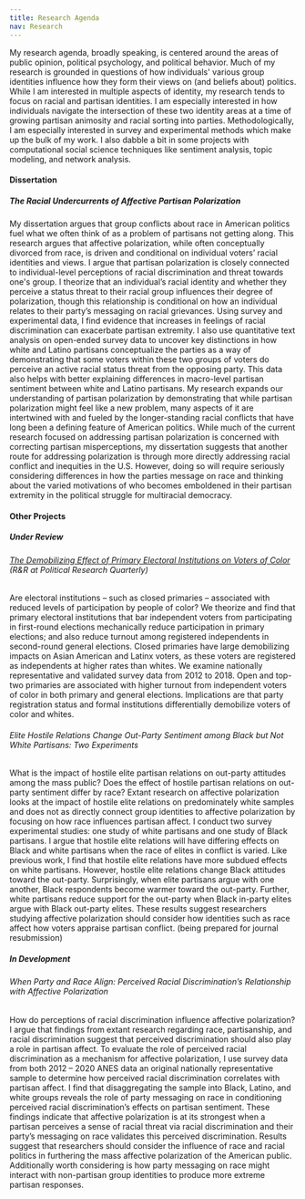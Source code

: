 ```yaml
---
title: Research Agenda
nav: Research
---
```


My research agenda, broadly speaking, is centered around the areas of public opinion, political psychology, and political behavior. Much of my research is grounded in questions of how individuals' various group identities influence how they form their views on (and beliefs about) politics. While I am interested in multiple aspects of identity, my research tends to focus on racial and partisan identities. I am especially interested in how individuals navigate the intersection of these two identity areas at a time of growing partisan animosity and racial sorting into parties. Methodologically, I am especially interested in survey and experimental methods which make up the bulk of my work. I also dabble a bit in some projects with computational social science techniques like sentiment analysis, topic modeling, and network analysis. 

#### Dissertation
##### The Racial Undercurrents of Affective Partisan Polarization

My dissertation argues that group conflicts about race in American politics fuel what we often think of as a problem of partisans not getting along. This research argues that affective polarization, while often conceptually divorced from race, is driven and conditional on individual voters’ racial identities and views. I argue that partisan polarization is closely connected to individual-level perceptions of racial discrimination and threat towards one's group. I theorize that an individual’s racial identity and whether they perceive a status threat to their racial group influences their degree of polarization, though this relationship is conditional on how an individual relates to their party’s messaging on racial grievances. Using survey and experimental data, I find evidence that increases in feelings of racial discrimination can exacerbate partisan extremity. I also use quantitative text analysis on open-ended survey data to uncover key distinctions in how white and Latino partisans conceptualize the parties as a way of demonstrating that some voters within these two groups of voters do perceive an active racial status threat from the opposing party. This data also helps with better explaining differences in macro-level partisan sentiment between white and Latino partisans. My research expands our understanding of partisan polarization by demonstrating that while partisan polarization might feel like a new problem, many aspects of it are intertwined with and fueled by the longer-standing racial conflicts that have long been a defining feature of American politics. While much of the current research focused on addressing partisan polarization is concerned with correcting partisan misperceptions, my dissertation suggests that another route for addressing polarization is through more directly addressing racial conflict and inequities in the U.S. However, doing so will require seriously considering differences in how the parties message on race and thinking about the varied motivations of who becomes emboldened in their partisan extremity in the political struggle for multiracial democracy.

#### Other Projects

##### Under Review

###### [The Demobilizing Effect of Primary Electoral Institutions on Voters of Color](https://papers.ssrn.com/sol3/papers.cfm?abstract_id=3831739) (R&R at Political Research Quarterly)

Are electoral institutions – such as closed primaries – associated with reduced levels of participation by people of color? We theorize and find that primary electoral institutions that bar independent voters from participating in first-round elections mechanically reduce participation in primary elections; and also reduce turnout among registered independents in second-round general elections. Closed primaries have large demobilizing impacts on Asian American and Latinx voters, as these voters are registered as independents at higher rates than whites. We examine nationally representative and validated survey data from 2012 to 2018. Open and top-two primaries are associated with higher turnout from independent voters of color in both primary and general elections. Implications are that party registration status and formal institutions differentially demobilize voters of color and whites. 

###### Elite Hostile Relations Change Out-Party Sentiment among Black but Not White Partisans: Two Experiments

What is the impact of hostile elite partisan relations on out-party attitudes among the mass public? Does the effect of hostile partisan relations on out-party sentiment differ by race? Extant research on affective polarization looks at the impact of hostile elite relations on predominately white samples and does not as directly connect group identities to affective polarization by focusing on how race influences partisan affect. I conduct two survey experimental studies: one study of white partisans and one study of Black partisans. I argue that hostile elite relations will have differing effects on Black and white partisans when the race of elites in conflict is varied. Like previous work, I find that hostile elite relations have more subdued effects on white partisans. However, hostile elite relations change Black attitudes toward the out-party. Surprisingly, when elite partisans argue with one another, Black respondents become warmer toward the out-party. Further, white partisans reduce support for the out-party when Black in-party elites argue with Black out-party elites. These results suggest researchers studying affective polarization should consider how identities such as race affect how voters appraise partisan conflict. (being prepared for journal resubmission)

##### In Development

###### When Party and Race Align: Perceived Racial Discrimination’s Relationship with Affective Polarization

How do perceptions of racial discrimination influence affective polarization? I argue that findings from extant research regarding race, partisanship, and racial discrimination suggest that perceived discrimination should also play a role in partisan affect. To evaluate the role of perceived racial discrimination as a mechanism for affective polarization, I use survey data from both 2012 – 2020 ANES data an original nationally representative sample to determine how perceived racial discrimination correlates with partisan affect. I find that disaggregating the sample into Black, Latino, and white groups reveals the role of party messaging on race in conditioning perceived racial discrimination’s effects on partisan sentiment. These findings indicate that affective polarization is at its strongest when a partisan perceives a sense of racial threat via racial discrimination and their party’s messaging on race validates this perceived discrimination. Results suggest that researchers should consider the influence of race and racial politics in furthering the mass affective polarization of the American public. Additionally worth considering is how party messaging on race might interact with non-partisan group identities to produce more extreme partisan responses.